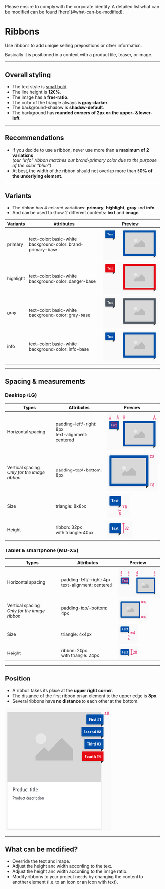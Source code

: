 <AlertInfo alertHeadline="Modifiable">
Please ensure to comply with the corporate identity. A detailed list what can be modified can be found [here](#what-can-be-modified).
</AlertInfo>

# Ribbons

Use ribbons to add unique selling prepositions or other information.

Basically it is positioned in a context with a product tile, teaser, or image.

---

## Overall styling

- The text style is [small bold](../../General/Typography/Typography.md#small-bold).
- The line height is **120%**.
- The image has a **free-ratio**.
- The color of the triangle always is **gray-darker**.
- The background-shadow is **shadow-default**.
- The background has **rounded corners of 2px on the upper- & lower-left**.

---

## Recommendations

- If you decide to use a ribbon, never use more than a **maximum of 2 variations** <br>*(our "info" ribbon matches our brand-primary color due to the purpose of the color "blue")*.
- At best, the width of the ribbon should not overlap more than **50% of the underlying element**.

---

## Variants

- The ribbon has 4 colored variations: **primary**, **highlight**, **gray** and **info**.
- And can be used to show 2 different contents: **text** and **image**.

| Variants | Attributes | Preview |
|---|---|---|
| primary | text-color: basic-white<br>background-color: brand-primary-base | ![primary](assets/variants/primary@1x.png) |
| highlight | text-color: basic-white<br>background-color: danger-base | ![highlight](assets/variants/highlight@1x.png) |
| gray | text-color: basic-white<br>background-color: gray-base | ![gray](assets/variants/gray@1x.png) |
| info | text-color: basic-white<br>background-color: info-base | ![info](assets/variants/info@1x.png) |

---

## Spacing & measurements

### Desktop (LG)

| Types | Attributes | Preview |
|---|---|---|
| Horizontal spacing | padding-left/-right: 8px<br>text-alignment: centered | ![Horizontal spacing (LG)](assets/measurements/LG/horizontal-spacing@1x.png) |
| Vertical spacing<br>*Only for the image ribbon*  | padding-top/-bottom: 8px | ![Vertical spacing (LG)](assets/measurements/LG/vertical-spacing@1x.png) |
| Size | triangle: 8x8px | ![Size: triangle (LG)](assets/measurements/LG/size@1x.png) |
| Height | ribbon: 32px<br>with triangle: 40px | ![Height (LG)](assets/measurements/LG/height@1x.png) |

### Tablet & smartphone (MD-XS)

| Types | Attributes | Preview |
|---|---|---|
| Horizontal spacing | padding-left/-right: 4px<br>text-alignment: centered | ![Horizontal spacing (MD-XS)](assets/measurements/MD-XS/horizontal-spacing@1x.png) |
| Vertical spacing<br>*Only for the image ribbon*  | padding-top/-bottom: 4px | ![Vertical spacing (MD-XS)](assets/measurements/MD-XS/vertical-spacing@1x.png) |
| Size | triangle: 4x4px | ![Size: triangle (MD-XS)](assets/measurements/MD-XS/size@1x.png) |
| Height | ribbon: 20px<br>with triangle: 24px | ![Height (MD-XS)](assets/measurements/MD-XS/height@1x.png) |

---

## Position

- A ribbon takes its place at the **upper right corner**.
- The distance of the first ribbon on an element to the upper edge is **8px**.
- Several ribbons have **no distance** to each other at the bottom.

![position](assets/position/product-tile@1x.png)

---

## What can be modified?

- Override the text and image.
- Adjust the height and width according to the text.
- Adjust the height and width according to the image ratio.
- Modify ribbons to your project needs by changing the content to another element (i.e. to an icon or an icon with text).
